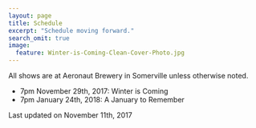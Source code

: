 ```yaml
---
layout: page
title: Schedule
excerpt: "Schedule moving forward."
search_omit: true
image:
  feature: Winter-is-Coming-Clean-Cover-Photo.jpg
---
```


All shows are at Aeronaut Brewery in Somerville unless otherwise noted.

<ul class="post-list">
  <li>7pm November 29th, 2017: Winter is Coming</li>
  <li>7pm January 24th, 2018: A January to Remember</li>
</ul>

Last updated on November 11th, 2017
